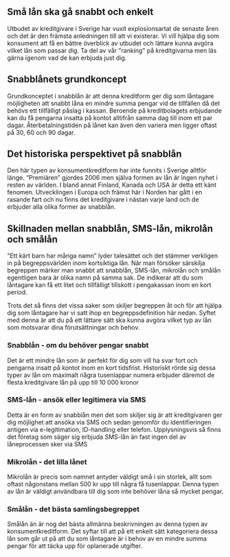 ## Små lån ska gå snabbt och enkelt

Utbudet av kreditgivare i Sverige har vuxit explosionsartat de senaste åren och det är den främsta anledningen till att vi existerar. Vi vill hjälpa dig som konsument att få en bättre överblick av utbudet och lättare kunna avgöra vilket lån som passar dig. Ta del av vår "ranking" på kreditgivarna men läs gärna igenom vad de kan erbjuda just dig.

## Snabblånets grundkoncept

Grundkonceptet i snabblån är att denna kreditform ger dig som låntagare möjligheten att snabbt låna en mindre summa pengar vid de tillfällen då det behövs ett tillfälligt påslag i kassan. Beroende på kreditbolagets erbjudande kan du få pengarna insatta på kontot alltifrån samma dag till inom ett par dagar. Återbetalningstiden på lånet kan även den variera men ligger oftast på 30, 60 och 90 dagar.

## Det historiska perspektivet på snabblån

Den här typen av konsumentkreditform har inte funnits i Sverige alltför länge. “Premiären” gjordes 2006 men själva formen av lån är ingen nyhet i resten av världen. I bland annat Finland, Kanada och USA är detta ett känt fenomen. Utvecklingen i Europa och främst här i Norden har gått i en rasande fart och nu finns det kreditgivare i nästan varje land och de erbjuder alla olika former av snabblån.

## Skillnaden mellan snabblån, SMS-lån, mikrolån och smålån

“Ett kärt barn har många namn” lyder talesättet och det stämmer verkligen in på begreppsvärlden inom kortsiktiga lån. När man försöker särskilja begreppen märker man snabbt att snabblån, SMS-lån, mikrolån och smålån egentligen bara är olika namn på samma sak. De indikerar att du som låntagare kan få ett litet och tillfälligt tillskott i pengakassan inom en kort period.

Trots det så finns det vissa saker som skiljer begreppen åt och för att hjälpa dig som låntagare har vi satt ihop en begreppsdefinition här nedan. Syftet med denna är att du på ett lättare sätt ska kunna avgöra vilket typ av lån som motsvarar dina förutsättningar och behov.

### Snabblån - om du behöver pengar snabbt

Det är ett mindre lån som är perfekt för dig som vill ha svar fort och pengarna insatt på kontot inom en kort tidsfrist. Historiskt rörde sig dessa typer av lån om maximalt några tusenlappar numera erbjuder däremot de flesta kreditgivare lån på upp till 10 000 kronor

### SMS-lån - ansök eller legitimera via SMS

Detta är en form av snabblån men det som skiljer sig är att kreditgivaren ger dig möjlighet att ansöka via SMS och sedan genomför du identifieringen antigen via e-legitimation, ID-handling eller telefon. Upplysningsvis så finns det företag som säger sig erbjuda SMS-lån än fast ingen del av låneprocessen sker via SMS

### Mikrolån - det lilla lånet
Mikrolån är precis som namnet antyder väldigt små i sin storlek, allt som oftast någonstans mellan 500 kr upp till några få tusenlappar. Denna typen av lån är väldigt användbara till dig som inte behöver låna så mycket pengar.

### Smålån - det bästa samlingsbegreppet

Smålån än är nog det bästa allmänna beskrivningen av denna typen av konsumentkreditform. Det syftar till att på ett enkelt sätt kategoriera dessa lån som går ut på att du som låntagare är i behov av en mindre summa pengar för att täcka upp för oplanerade utgifter.